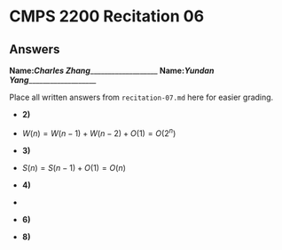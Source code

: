 # CMPS 2200 Recitation 06
## Answers

**Name:**___Charles Zhang______________________
**Name:**___Yundan Yang______________________


Place all written answers from `recitation-07.md` here for easier grading.



- **2)**

- $W(n) = W(n-1)+W(n-2)+O(1) = O(2^n)$

- **3)**

- $S(n) = S(n-1) + O(1) = O(n)$

- **4)**

- 

- **6)**

- **8)**
